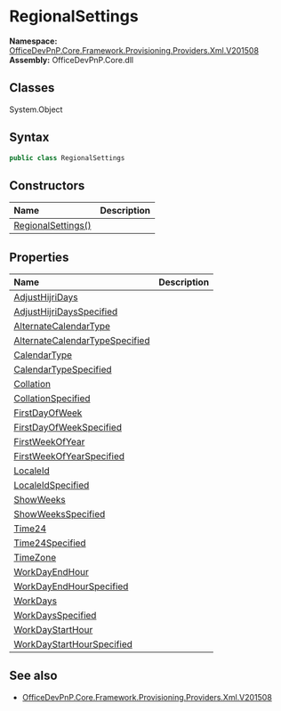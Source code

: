 # RegionalSettings

**Namespace:** [OfficeDevPnP.Core.Framework.Provisioning.Providers.Xml.V201508](OfficeDevPnP.Core.Framework.Provisioning.Providers.Xml.V201508.md)  
**Assembly:** OfficeDevPnP.Core.dll  
## Classes
System.Object  
## Syntax
```C#
public class RegionalSettings
```
## Constructors
|**Name**|**Description**|
|:-----|:-----|
| [RegionalSettings()](RegionalSettingsconstructor1details.md) | 
## Properties
|**Name**|**Description**|
|:-----|:-----|
| [AdjustHijriDays](RegionalSettings.AdjustHijriDays.md) | 
| [AdjustHijriDaysSpecified](RegionalSettings.AdjustHijriDaysSpecified.md) | 
| [AlternateCalendarType](RegionalSettings.AlternateCalendarType.md) | 
| [AlternateCalendarTypeSpecified](RegionalSettings.AlternateCalendarTypeSpecified.md) | 
| [CalendarType](RegionalSettings.CalendarType.md) | 
| [CalendarTypeSpecified](RegionalSettings.CalendarTypeSpecified.md) | 
| [Collation](RegionalSettings.Collation.md) | 
| [CollationSpecified](RegionalSettings.CollationSpecified.md) | 
| [FirstDayOfWeek](RegionalSettings.FirstDayOfWeek.md) | 
| [FirstDayOfWeekSpecified](RegionalSettings.FirstDayOfWeekSpecified.md) | 
| [FirstWeekOfYear](RegionalSettings.FirstWeekOfYear.md) | 
| [FirstWeekOfYearSpecified](RegionalSettings.FirstWeekOfYearSpecified.md) | 
| [LocaleId](RegionalSettings.LocaleId.md) | 
| [LocaleIdSpecified](RegionalSettings.LocaleIdSpecified.md) | 
| [ShowWeeks](RegionalSettings.ShowWeeks.md) | 
| [ShowWeeksSpecified](RegionalSettings.ShowWeeksSpecified.md) | 
| [Time24](RegionalSettings.Time24.md) | 
| [Time24Specified](RegionalSettings.Time24Specified.md) | 
| [TimeZone](RegionalSettings.TimeZone.md) | 
| [WorkDayEndHour](RegionalSettings.WorkDayEndHour.md) | 
| [WorkDayEndHourSpecified](RegionalSettings.WorkDayEndHourSpecified.md) | 
| [WorkDays](RegionalSettings.WorkDays.md) | 
| [WorkDaysSpecified](RegionalSettings.WorkDaysSpecified.md) | 
| [WorkDayStartHour](RegionalSettings.WorkDayStartHour.md) | 
| [WorkDayStartHourSpecified](RegionalSettings.WorkDayStartHourSpecified.md) | 
## See also
- [OfficeDevPnP.Core.Framework.Provisioning.Providers.Xml.V201508](OfficeDevPnP.Core.Framework.Provisioning.Providers.Xml.V201508.md)
